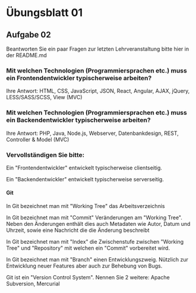 # Übungsblatt 01

## Aufgabe 02

Beantworten Sie ein paar Fragen zur letzten Lehrveranstaltung bitte hier in der README.md

### Mit welchen Technologien (Programmiersprachen etc.) muss ein Frontendentwickler typischerweise arbeiten?

Ihre Antwort: HTML, CSS, JavaScript, JSON, React, Angular, AJAX, jQuery, LESS/SASS/SCSS, View (MVC)

### Mit welchen Technologien (Programmiersprachen etc.) muss ein Backendentwickler typischerweise arbeiten?

Ihre Antwort: PHP, Java, Node.js, Webserver, Datenbankdesign, REST, Controller & Model (MVC)

### Vervollständigen Sie bitte:

Ein "Frontendentwickler" entwickelt typischerweise clientseitig.

Ein "Backendentwickler" entwickelt typischerweise serverseitig.

#### Git
In Git bezeichnet man mit "Working Tree" das Arbeitsverzeichnis

In Git bezeichnet man mit "Commit" Veränderungen am "Working Tree". Neben den Änderungen enthält dies auch Metadaten wie Autor, Datum und Uhrzeit, sowie eine Nachricht die die Änderung beschreibt

In Git bezeichnet man mit "Index" die Zwischenstufe zwischen "Working Tree" und "Repository" mit welchen ein "Commit" vorbereitet wird.

In Git bezeichnet man mit "Branch" einen Entwicklungszweig. Nützlich zur Entwicklung neuer Features aber auch zur Behebung von Bugs.

Git ist ein "Version Control System". Nennen Sie 2 weitere: Apache Subversion, Mercurial

